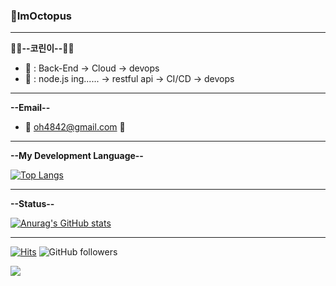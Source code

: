 ### :man:ImOctopus

---
<!--
**oh4842/oh4842** is a ✨ _special_ ✨ repository because its `README.md` (this file) appears on your GitHub profile.

Here are some ideas to get you started:

- 🔭 I’m currently working on ...
- 🌱 I’m currently learning ...
- 👯 I’m looking to collaborate on ...
- 🤔 I’m looking for help with ...
- 💬 Ask me about ...
- 📫 How to reach me: ...
- 😄 Pronouns: ...
- ⚡ Fun fact: ...
-->
**🌱🌱--코린이--🌱🌱**
  - 💬 : Back-End -> Cloud -> devops
  - 💬 : node.js ing...... -> restful api -> CI/CD -> devops
---
**--Email--**
  - 💬 oh4842@gmail.com 💬
---

**--My Development Language--**

[![Top Langs](https://github-readme-stats.vercel.app/api/top-langs/?username=oh4842&layout=compact)](https://github.com/oh4842/github-readme-stats)

---
**--Status--**

[![Anurag's GitHub stats](https://github-readme-stats.vercel.app/api?username=oh4842)](https://github.com/oh4842/github-readme-stats)

---

[![Hits](https://hits.seeyoufarm.com/api/count/incr/badge.svg?url=https%3A%2F%2Fgithub.com%2Foh4842&count_bg=%2379C83D&title_bg=%23000000&icon=discord.svg&icon_color=%23FFFFFF&title=hits&edge_flat=false)](https://hits.seeyoufarm.com)
![GitHub followers](https://img.shields.io/github/followers/oh4842?style=social)


<a href="[연결할 링크]" target="_blank"><img src="https://img.shields.io/badge/#007396-[컬러 코드]?style=flat-square&logo=[브랜드 이름]&logoColor=white"/></a>
